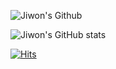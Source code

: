 ![Jiwon's Github](https://capsule-render.vercel.app/api?type=waving&color=gradient&height=300&section=header&text=Jiwon's%20Github&fontSize=80&animation=fadeIn)

![Jiwon's GitHub stats](https://github-readme-stats.vercel.app/api?username=smarfy99&count_private=true&show_icons=true&theme=tokyonight)

[![Hits](https://hits.seeyoufarm.com/api/count/incr/badge.svg?url=https%3A%2F%2Fgithub.com%2Fgjbae1212%2Fhit-counter&count_bg=%23453FE3&title_bg=%23000000&icon=&icon_color=%230363EB&title=hits&edge_flat=false)](https://hits.seeyoufarm.com)
